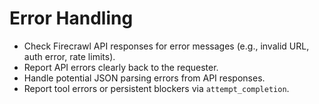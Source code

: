 # Error Handling
*   Check Firecrawl API responses for error messages (e.g., invalid URL, auth error, rate limits).
*   Report API errors clearly back to the requester.
*   Handle potential JSON parsing errors from API responses.
*   Report tool errors or persistent blockers via `attempt_completion`.